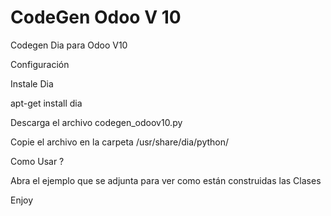 # CodeGen Odoo V 10

Codegen Dia para Odoo V10

Configuración

Instale Dia

apt-get install dia

Descarga el archivo codegen_odoov10.py

Copie el archivo en la carpeta /usr/share/dia/python/

Como Usar ?

Abra el ejemplo que se adjunta para ver como están construidas las Clases

Enjoy
